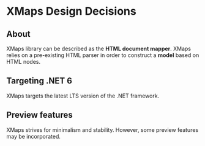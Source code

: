 # XMaps Design Decisions

## About

XMaps library can be described as the **HTML document mapper**. XMaps relies on a pre-existing HTML parser in order to construct a **model** based on HTML nodes.

## Targeting .NET 6

XMaps targets the latest LTS version of the .NET framework.

## Preview features

XMaps strives for minimalism and stability. However, some preview features may be incorporated.
